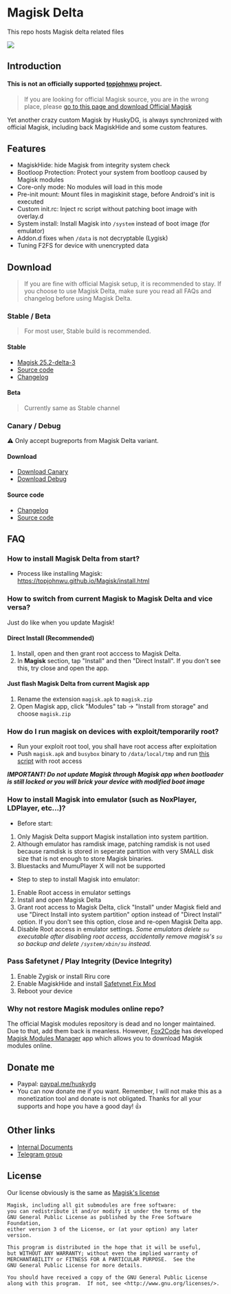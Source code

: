 # Magisk Delta

This repo hosts Magisk delta related files

![](https://github.com/topjohnwu/Magisk/raw/master/docs/images/logo.png)

## Introduction

#### **This is not an officially supported [topjohnwu](https://github.com/topjohnwu) project**. 

> If you are looking for official Magisk source, you are in the wrong place, please [go to this page and download Official Magisk](https://github.com/topjohnwu/Magisk)

Yet another crazy custom Magisk by HuskyDG, is always synchronized with official Magisk, including back MagiskHide and some custom features.

## Features
- MagiskHide: hide Magisk from integrity system check
- Bootloop Protection: Protect your system from bootloop caused by Magisk modules
- Core-only mode: No modules will load in this mode
- Pre-init mount: Mount files in magiskinit stage, before Android's init is executed
- Custom init.rc: Inject rc script without patching boot image with overlay.d
- System install: Install Magisk into `/system` instead of boot image (for emulator)
- Addon.d fixes when `/data` is not decryptable (Lygisk)
- Tuning F2FS for device with unencrypted data

## Download

> If you are fine with official Magisk setup, it is recommended to stay. If you choose to use Magisk Delta, make sure you read all FAQs and changelog before using Magisk Delta.

### Stable / Beta

> For most user, Stable build is recommended.

#### Stable

- [Magisk 25.2-delta-3](https://huskydg.github.io/download/magisk/25.2-delta.apk)
- [Source code](https://huskydg.github.io/download/magisk/25.2-delta-3.zip)
- [Changelog](https://github.com/HuskyDG/magisk-files/blob/main/note_stable.md)

#### Beta

> Currently same as Stable channel


### Canary / Debug

⚠ Only accept bugreports from Magisk Delta variant.

#### Download

- [Download Canary](https://huskydg.github.io/magisk-files/app-release.apk)
- [Download Debug](https://huskydg.github.io/magisk-files/app-debug.apk)

#### Source code

- [Changelog](https://github.com/HuskyDG/magisk-files/blob/main/note.md)
- [Source code](https://github.com/topjohnwu/Magisk/tree/e53bb288)

## FAQ

### How to install Magisk Delta from start?

- Process like installing Magisk: <https://topjohnwu.github.io/Magisk/install.html>

### How to switch from current Magisk to Magisk Delta and vice versa?

Just do like when you update Magisk!

#### Direct Install (Recommended)

1. Install, open and then grant root acccess to Magisk Delta.
2. In **Magisk** section, tap "Install" and then "Direct Install". If you don't see this, try close and open the app.

#### Just flash Magisk Delta from current Magisk app

1. Rename the extension `magisk.apk` to `magisk.zip`
2. Open Magisk app, click "Modules" tab -> "Install from storage" and choose `magisk.zip`

### How do I run magisk on devices with exploit/temporarily root?

- Run your exploit root tool, you shall have root access after exploitation
- Push `magisk.apk` and `busybox` binary to `/data/local/tmp` and run [this script](https://raw.githubusercontent.com/topjohnwu/Magisk/1e6dbad3bbd68bf371511d8f6c1756db0ed61f80/scripts/avd_magisk.sh) with root access

***IMPORTANT! Do not update Magisk through Magisk app when bootloader is still locked or you will brick your device with modified boot image***


### How to install Magisk into emulator (such as NoxPlayer, LDPlayer, etc...)?

- Before start:

1. Only Magisk Delta support Magisk installation into system partition. 
2. Although emulator has ramdisk image, patching ramdisk is not used because ramdisk is stored in seperate partition with very SMALL disk size that is not enough to store Magisk binaries.
3. Bluestacks and MumuPlayer X will not be supported

- Step to step to install Magisk into emulator:

1. Enable Root access in emulator settings
2. Install and open Magisk Delta
3. Grant root access to Magisk Delta, click "Install" under Magisk field and use "Direct Install into system partition" option instead of "Direct Install" option. If you don't see this option, close and re-open Magisk Delta app.
4. Disable Root access in emulator settings.
    *Some emulators delete `su` executable after disabling root access, accidentally remove magisk's `su` so backup and delete `/system/xbin/su` instead.*

### Pass Safetynet / Play Integrity (Device Integrity)

1. Enable Zygisk or install Riru core
2. Enable MagiskHide and install [Safetynet Fix Mod](https://github.com/HuskyDG/safetynet-integrity-fix/releases/latest)
3. Reboot your device

### Why not restore Magisk modules online repo?

The official Magisk modules repository is dead and no longer maintained. Due to that, add them back is meanless. However, [Fox2Code](https://github.com/Fox2Code) has developed [Magisk Modules Manager](https://github.com/Fox2Code/FoxMagiskModuleManager)  app which allows you to download Magisk modules online.

## Donate me

- Paypal: [paypal.me/huskydg](http://paypal.me/huskydg)
- You can now donate me if you want. Remember, I will not make this as a monetization tool and donate is not obligated. Thanks for all your supports and hope you have a good day! 👍


## Other links

- [Internal Documents](./docs/internal-guide.md)
- [Telegram group](https://t.me/magiskdelta)

## License

Our license obviously is the same as [Magisk's license](https://github.com/topjohnwu/Magisk#License)

```
Magisk, including all git submodules are free software:
you can redistribute it and/or modify it under the terms of the
GNU General Public License as published by the Free Software Foundation,
either version 3 of the License, or (at your option) any later version.

This program is distributed in the hope that it will be useful,
but WITHOUT ANY WARRANTY; without even the implied warranty of
MERCHANTABILITY or FITNESS FOR A PARTICULAR PURPOSE.  See the
GNU General Public License for more details.

You should have received a copy of the GNU General Public License
along with this program.  If not, see <http://www.gnu.org/licenses/>.
```
